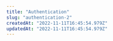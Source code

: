 ```yaml
---
title: "Authentication"
slug: "authentication-2"
createdAt: "2022-11-11T16:45:54.979Z"
updatedAt: "2022-11-11T16:45:54.979Z"
---
```

